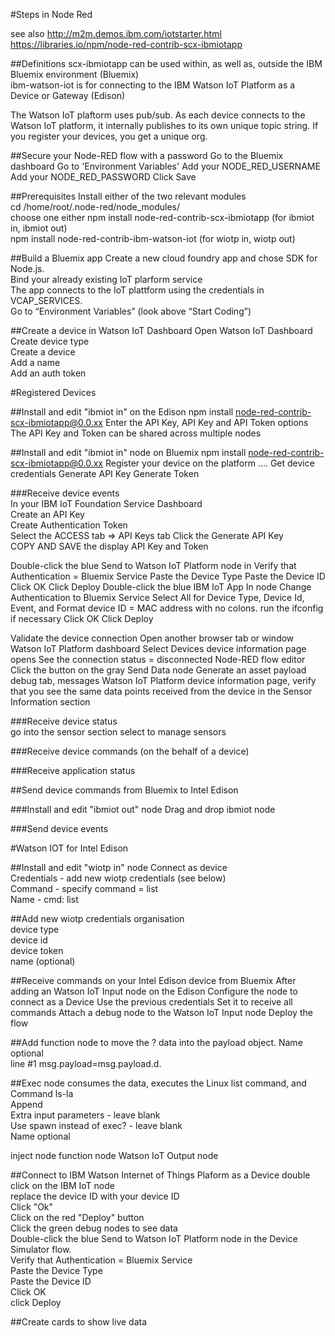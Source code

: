 #Steps in Node Red

see also http://m2m.demos.ibm.com/iotstarter.html
https://libraries.io/npm/node-red-contrib-scx-ibmiotapp

##Definitions
scx-ibmiotapp can be used within, as well as, outside the IBM Bluemix environment (Bluemix)   
ibm-watson-iot is for connecting to the IBM Watson IoT Platform as a Device or Gateway (Edison)

The Watson IoT plaftorm uses pub/sub. As each device connects to the Watson IoT platform, it internally publishes to its own unique topic string. If you register your devices, you get a unique org.

##Secure your Node-RED flow with a password
  Go to the Bluemix dashboard
  Go to 'Environment Variables' 
  Add your NODE_RED_USERNAME   
  Add your NODE_RED_PASSWORD 
  Click Save    

##Prerequisites
  Install either of the two relevant modules  
  cd /home/root/.node-red/node_modules/  
  choose one either
  npm install node-red-contrib-scx-ibmiotapp  (for ibmiot in, ibmiot out)     
  npm install node-red-contrib-ibm-watson-iot (for wiotp in, wiotp out)       

##Build a Bluemix app
  Create a new cloud foundry app and chose SDK for Node.js.  
  Bind your already existing IoT plarform service   
  The app connects to the IoT plattform using the credentials in VCAP_SERVICES.  
  Go to “Environment Variables” (look above “Start Coding”) 

##Create a device in Watson IoT Dashboard
  Open Watson IoT Dashboard  
  Create device type  
  Create a device  
  Add a name  
  Add an auth token 
  
#Registered Devices  

##Install and edit "ibmiot in" on the Edison
  npm install node-red-contrib-scx-ibmiotapp@0.0.xx
  Enter the API Key, API Key and API Token options 
  The API Key and Token can be shared across multiple nodes 

##Install and edit "ibmiot in" node on Bluemix
  npm install node-red-contrib-scx-ibmiotapp@0.0.xx
  Register your device on the platform  ....
  Get device credentials
  Generate API Key 
  Generate Token 
  

###Receive device events    
  In your IBM IoT Foundation Service Dashboard  
  Create an API Key  
  Create Authentication Token  
  Select the ACCESS tab => API Keys tab 
  Click the Generate API Key  
  COPY AND SAVE the display API Key and Token 
  
  Double-click the blue Send to Watson IoT Platform node in
  Verify that Authentication = Bluemix Service
  Paste the Device Type
  Paste the Device ID
  Click OK
  Click Deploy
  Double-click the blue IBM IoT App In node
  Change Authentication to Bluemix Service
  Select All for Device Type, Device Id, Event, and Format
  device ID = MAC address with no colons. run the ifconfig if necessary
  Click OK
  Click Deploy
  
  Validate the device connection
  Open another browser tab or window
  Watson IoT Platform dashboard
  Select Devices
  device information page opens
  See the connection status = disconnected
  Node-RED flow editor
  Click the button on the gray Send Data node 
  Generate an asset payload
  debug tab, messages
  Watson IoT Platform device information page, verify that you see the same data points received from the device in the Sensor Information section

  


###Receive device status    
go into the sensor section
select to manage sensors 

###Receive device commands (on the behalf of a device)  


###Receive application status   

##Send device commands from Bluemix to Intel Edison

###Install and edit "ibmiot out" node
Drag and drop ibmiot node

###Send device events


#Watson IOT for Intel Edison

##Install and edit "wiotp in" node 
  Connect as device  
  Credentials - add new wiotp credentials (see below)  
  Command - specify command = list    
  Name - cmd: list    

##Add new wiotp credentials 
  organisation    
  device type  
  device id  
  device token    
  name (optional)  

##Receive commands on your Intel Edison device from Bluemix
After adding an Watson IoT Input node on the Edison
Configure the node to connect as a Device
Use the previous credentials 
Set it to receive all commands
Attach a debug node to the Watson IoT Input node
Deploy the flow

  
##Add function node to move the ? data into the payload object. 
  Name optional <your name>  
  line #1 msg.payload=msg.payload.d.<your name>  
  
##Exec node consumes the data, executes the Linux list command, and 
  Command  ls-la    
  Append    
  Extra input parameters - leave blank    
  Use spawn instead of exec? - leave blank    
  Name optional 
  
  inject node
  function node
  Watson IoT Output node

##Connect to IBM Watson Internet of Things Plaform as a Device
  double click on the IBM IoT node    
  replace the device ID with your device ID   
  Click "Ok"    
  Click on the red "Deploy" button    
  Click the green debug nodes to see data   
  Double-click the blue Send to Watson IoT Platform node in the Device Simulator flow.    
  Verify that Authentication = Bluemix Service    
  Paste the Device Type   
  Paste the Device ID   
  Click OK    
  click Deploy    
  
  
  ##Create cards to show live data    
  
